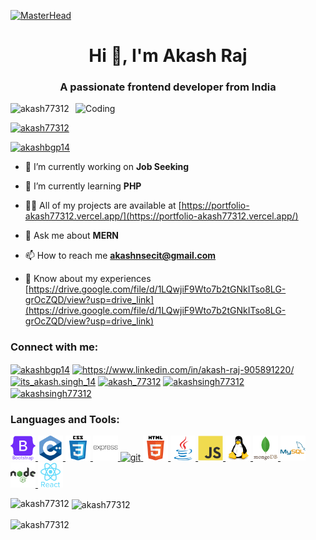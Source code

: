 [![MasterHead](https://media.istockphoto.com/id/1356364268/photo/close-up-focus-on-persons-hands-typing-on-the-desktop-computer-keyboard-screens-show-coding.jpg?s=612x612&w=0&k=20&c=4R_9mWq9KzgpC_pVBMMM0FNzw1L-NyFLa7tDqFInMGs=)](https://portfolio-akash77312.vercel.app/)
<h1 align="center">Hi 👋, I'm Akash Raj</h1>
<h3 align="center">A passionate frontend developer from India</h3>

<img align="right" alt="Coding" width="400" src="https://media0.giphy.com/media/v1.Y2lkPTc5MGI3NjExeXI3cGd0YWFwMnkybTVkcHdyOWYxaW5iOWU5bWpsdDd2bmtzN3NsZiZlcD12MV9pbnRlcm5hbF9naWZfYnlfaWQmY3Q9Zw/ko7twHhomhk8E/giphy.gif">


<p align="left"> <img src="https://komarev.com/ghpvc/?username=akash77312&label=Profile%20views&color=0e75b6&style=flat" alt="akash77312" /> </p>

<p align="left"> <a href="https://github.com/ryo-ma/github-profile-trophy"><img src="https://github-profile-trophy.vercel.app/?username=akash77312" alt="akash77312" /></a> </p>

<p align="left"> <a href="https://twitter.com/akashbgp14" target="blank"><img src="https://img.shields.io/twitter/follow/akashbgp14?logo=twitter&style=for-the-badge" alt="akashbgp14" /></a> </p>

- 🔭 I’m currently working on **Job Seeking**

- 🌱 I’m currently learning **PHP**

- 👨‍💻 All of my projects are available at [https://portfolio-akash77312.vercel.app/](https://portfolio-akash77312.vercel.app/)

- 💬 Ask me about **MERN**

- 📫 How to reach me **akashnsecit@gmail.com**

- 📄 Know about my experiences [https://drive.google.com/file/d/1LQwjiF9Wto7b2tGNkITso8LG-grOcZQD/view?usp=drive_link](https://drive.google.com/file/d/1LQwjiF9Wto7b2tGNkITso8LG-grOcZQD/view?usp=drive_link)

<h3 align="left">Connect with me:</h3>
<p align="left">
<a href="https://twitter.com/akashbgp14" target="blank"><img align="center" src="https://raw.githubusercontent.com/rahuldkjain/github-profile-readme-generator/master/src/images/icons/Social/twitter.svg" alt="akashbgp14" height="30" width="40" /></a>
<a href="https://linkedin.com/in/https://www.linkedin.com/in/akash-raj-905891220/" target="blank"><img align="center" src="https://raw.githubusercontent.com/rahuldkjain/github-profile-readme-generator/master/src/images/icons/Social/linked-in-alt.svg" alt="https://www.linkedin.com/in/akash-raj-905891220/" height="30" width="40" /></a>
<a href="https://instagram.com/its_akash.singh_14" target="blank"><img align="center" src="https://raw.githubusercontent.com/rahuldkjain/github-profile-readme-generator/master/src/images/icons/Social/instagram.svg" alt="its_akash.singh_14" height="30" width="40" /></a>
<a href="https://www.codechef.com/users/akash_77312" target="blank"><img align="center" src="https://cdn.jsdelivr.net/npm/simple-icons@3.1.0/icons/codechef.svg" alt="akash_77312" height="30" width="40" /></a>
<a href="https://www.leetcode.com/akashsingh77312" target="blank"><img align="center" src="https://raw.githubusercontent.com/rahuldkjain/github-profile-readme-generator/master/src/images/icons/Social/leet-code.svg" alt="akashsingh77312" height="30" width="40" /></a>
<a href="https://auth.geeksforgeeks.org/user/akashsingh77312" target="blank"><img align="center" src="https://raw.githubusercontent.com/rahuldkjain/github-profile-readme-generator/master/src/images/icons/Social/geeks-for-geeks.svg" alt="akashsingh77312" height="30" width="40" /></a>
</p>

<h3 align="left">Languages and Tools:</h3>
<p align="left"> <a href="https://getbootstrap.com" target="_blank" rel="noreferrer"> <img src="https://raw.githubusercontent.com/devicons/devicon/master/icons/bootstrap/bootstrap-plain-wordmark.svg" alt="bootstrap" width="40" height="40"/> </a> <a href="https://www.w3schools.com/cpp/" target="_blank" rel="noreferrer"> <img src="https://raw.githubusercontent.com/devicons/devicon/master/icons/cplusplus/cplusplus-original.svg" alt="cplusplus" width="40" height="40"/> </a> <a href="https://www.w3schools.com/css/" target="_blank" rel="noreferrer"> <img src="https://raw.githubusercontent.com/devicons/devicon/master/icons/css3/css3-original-wordmark.svg" alt="css3" width="40" height="40"/> </a> <a href="https://expressjs.com" target="_blank" rel="noreferrer"> <img src="https://raw.githubusercontent.com/devicons/devicon/master/icons/express/express-original-wordmark.svg" alt="express" width="40" height="40"/> </a> <a href="https://git-scm.com/" target="_blank" rel="noreferrer"> <img src="https://www.vectorlogo.zone/logos/git-scm/git-scm-icon.svg" alt="git" width="40" height="40"/> </a> <a href="https://www.w3.org/html/" target="_blank" rel="noreferrer"> <img src="https://raw.githubusercontent.com/devicons/devicon/master/icons/html5/html5-original-wordmark.svg" alt="html5" width="40" height="40"/> </a> <a href="https://www.java.com" target="_blank" rel="noreferrer"> <img src="https://raw.githubusercontent.com/devicons/devicon/master/icons/java/java-original.svg" alt="java" width="40" height="40"/> </a> <a href="https://developer.mozilla.org/en-US/docs/Web/JavaScript" target="_blank" rel="noreferrer"> <img src="https://raw.githubusercontent.com/devicons/devicon/master/icons/javascript/javascript-original.svg" alt="javascript" width="40" height="40"/> </a> <a href="https://www.linux.org/" target="_blank" rel="noreferrer"> <img src="https://raw.githubusercontent.com/devicons/devicon/master/icons/linux/linux-original.svg" alt="linux" width="40" height="40"/> </a> <a href="https://www.mongodb.com/" target="_blank" rel="noreferrer"> <img src="https://raw.githubusercontent.com/devicons/devicon/master/icons/mongodb/mongodb-original-wordmark.svg" alt="mongodb" width="40" height="40"/> </a> <a href="https://www.mysql.com/" target="_blank" rel="noreferrer"> <img src="https://raw.githubusercontent.com/devicons/devicon/master/icons/mysql/mysql-original-wordmark.svg" alt="mysql" width="40" height="40"/> </a> <a href="https://nodejs.org" target="_blank" rel="noreferrer"> <img src="https://raw.githubusercontent.com/devicons/devicon/master/icons/nodejs/nodejs-original-wordmark.svg" alt="nodejs" width="40" height="40"/> </a> <a href="https://reactjs.org/" target="_blank" rel="noreferrer"> <img src="https://raw.githubusercontent.com/devicons/devicon/master/icons/react/react-original-wordmark.svg" alt="react" width="40" height="40"/> </a> </p>

<p><img align="left" src="https://github-readme-stats.vercel.app/api/top-langs?username=akash77312&show_icons=true&locale=en&layout=compact" alt="akash77312" /></p>

<p>&nbsp;<img align="center" src="https://github-readme-stats.vercel.app/api?username=akash77312&show_icons=true&locale=en" alt="akash77312" /></p>

<p><img align="center" src="https://github-readme-streak-stats.herokuapp.com/?user=akash77312&" alt="akash77312" /></p>
